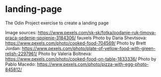 # landing-page
The Odin Project exercise to create a landing page

Image sources:
https://www.pexels.com/sk-sk/fotka/podanie-ruk-timova-praca-sedenie-spojenie-3184306/ fauxels
Photo by Daria Shevtsova: https://www.pexels.com/photo/cooked-food-704569/
Photo by Brett Jordan: https://www.pexels.com/photo/plate-of-yellow-food-with-green-relish-2297961/
Photo by Valeria Boltneva: https://www.pexels.com/photo/cooked-food-on-table-1833336/
Photo by Pablo  Macedo: https://www.pexels.com/photo/pizza-with-egg-photo-845812/
